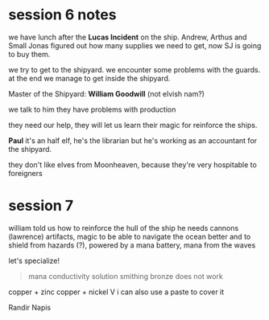# session 6 notes

we have lunch after the **Lucas Incident** on the ship. Andrew, Arthus and Small Jonas figured out how many supplies we need to get, now SJ is going to buy them. 

we try to get to the shipyard. we encounter some problems with the guards. at the end we manage to get inside the shipyard. 

Master of the Shipyard: **William Goodwill** (not elvish nam?)

we talk to him they have problems with production

they need our help, they will let us learn their magic for reinforce the ships. 

**Paul** it's an half elf, he's the librarian but he's working as an accountant for the shipyard. 

they don't like elves from Moonheaven, because they're very hospitable to foreigners 

# session 7

william told us how to reinforce the hull of the ship 
he needs cannons (lawrence)
artifacts, magic to be able to navigate the ocean better and to shield from hazards (?), powered by a mana battery, mana from the waves

let's specialize! 


> mana conductivity solution smithing 
bronze does not work

copper + zinc
copper + nickel V 
i can also use a paste to cover it


Randir Napis